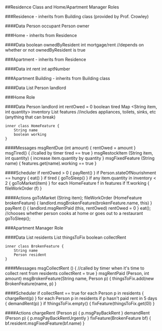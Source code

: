 ##Residence Class and Home/Apartment Manager Roles

###Residence - inherits from Building class (provided by Prof. Crowley)

####Data
	Person occupant
	Person owner

###Home - inherits from Residence

####Data
	boolean ownedByResident
	int mortgage/rent //depends on whether or not ownedByResident is true

###Apartment - inherits from Residence

####Data
	int rent
	int aptNumber

###Apartment Building - inherits from Building class

####Data
	List<apartments>
	Person landlord

###Home Role

####Data
	Person landlord
	int rentOwed = 0
	boolean tired
	Map <String item, int quantity> inventory
	List <HomeFeature> features //includes appliances, toilets, sinks, etc (anything that can break)
	
	inner class HomeFeature {
		String name
		boolean working
	}

####Messages
	msgRentDue (int amount) {
		rentOwed = amount
	}
	msgTired() { //called by timer
		tired == true
	}
	msgRestockItem (String item, int quantity) {
		increase item.quantity by quantity
	}
	msgFixedFeature (String name) {
		features.get(name).working == true
	}

####Scheduler
	if rentOwed > 0
		{ payRent() }
	if Person.stateOfNourishment == hungry
		{ eat() }
	if tired 
		{ goToSleep() }
	if any item.quantity in inventory < 2
		{ goToMarket(item) }
	for each HomeFeature f in features
		if !f.working
			{ fileWorkOrder (f) }

####Actions
	goToMarket (String item);
	fileWorkOrder (HomeFeature brokenFeature) {
		landlord.msgBrokenFeature(brokenFeature.name, this)
	}
	payRent () {
		landlord.msgRentPaid (this, rentOwed)
		rentOwed = 0
	}
	eat(); //chooses whether person cooks at home or goes out to a restaurant
	goToSleep();
	
###Apartment Manager Role

####Data
	List <Person> residents
	List <BrokenFeature> thingsToFix
	boolean collectRent
	
	inner class BrokenFeature {
		String name
		Person resident
	}

####Messages
	msgCollectRent () { //called by timer when it's time to collect rent from residents
		collectRent = true
	}
	msgRentPaid (Person, int amount)
	msgBrokenFeature(String name, Person p) {
		thingsToFix.add(new BrokenFeature(name, p)
	}

####Scheduler
	if collectRent == true
		for each Person p in residents
			{ chargeRent(p) }
	for each Person p in residents
		if p hasn't paid rent in 5 days
			{ demandRent(p) }
	if !thingsToFix.empty()
		{ fixFeature(thingsToFix.get(0)) }

####Actions
	chargeRent (Person p) {
		p.msgPayBackRent
	}
	demandRent (Person p) {
		p.msgPayBackRentUrgently
	}
	fixFeature(BrokenFeature bf) {
		bf.resident.msgFixedFeature(bf.name)
	}
